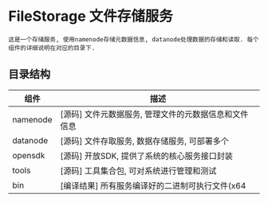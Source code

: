 # FileStorage 文件存储服务

    这是一个存储服务, 使用namenode存储元数据信息, datanode处理数据的存储和读取. 每个组件的详细说明在对应的目录下.

## 目录结构

| 组件          | 描述                                                                                   |
| ------------- | -------------------------------------------------------------------------------------- |
| namenode     | [源码] 文件元数据服务, 管理文件的元数据信息和文件信息                                       |
| datanode     | [源码] 文件存取服务, 数据存储服务, 可部署多个                                              |
| opensdk      | [源码] 开放SDK, 提供了系统的核心服务接口封装                                               |
| tools        | [源码] 工具集合包, 可对系统进行管理和测试                                                  |
| bin          | [编译结果] 所有服务编译好的二进制可执行文件(x64|x86)                                        |
